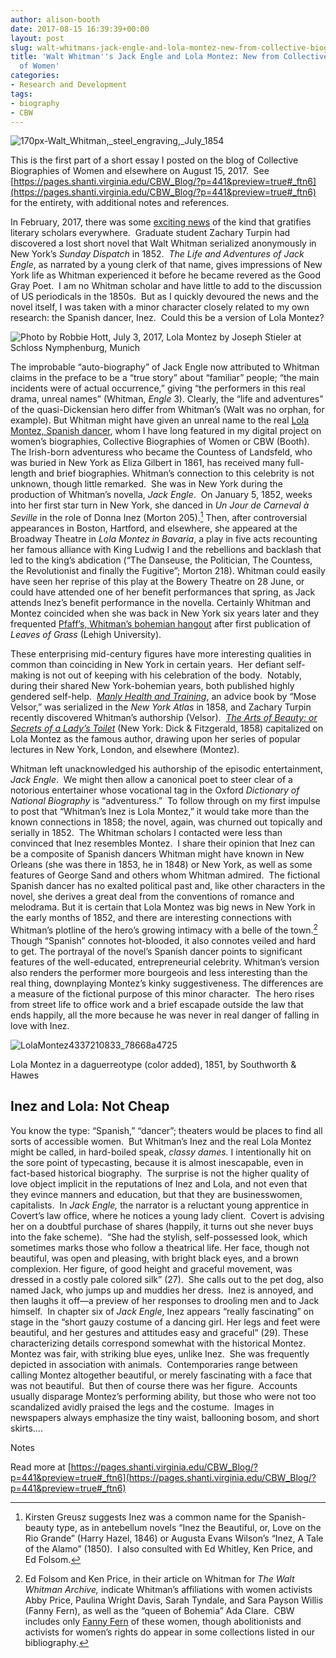 ```yaml
---
author: alison-booth
date: 2017-08-15 16:39:39+00:00
layout: post
slug: walt-whitmans-jack-engle-and-lola-montez-new-from-collective-biographies-of-women
title: 'Walt Whitman''s Jack Engle and Lola Montez: New from Collective Biographies
  of Women'
categories:
- Research and Development
tags:
- biography
- CBW
---
```


![170px-Walt_Whitman,_steel_engraving,_July_1854](http://pages.shanti.virginia.edu/CBW_Blog/files/2017/08/170px-Walt_Whitman_steel_engraving_July_1854.jpeg)

This is the first part of a short essay I posted on the blog of Collective Biographies of Women and elsewhere on August 15, 2017.  See [https://pages.shanti.virginia.edu/CBW_Blog/?p=441&preview=true#_ftn6](https://pages.shanti.virginia.edu/CBW_Blog/?p=441&preview=true#_ftn6) for the entirety, with additional notes and references.


In February, 2017, there was some [exciting news](https://www.theguardian.com/books/2017/feb/21/walt-whitmans-lost-novel-the-life-and-adventures-of-jack-engle-found) of the kind that gratifies literary scholars everywhere.  Graduate student Zachary Turpin had discovered a lost short novel that Walt Whitman serialized anonymously in New York’s _Sunday Dispatch_ in 1852.  _The Life and Adventures of Jack Engle_, as narrated by a young clerk of that name, gives impressions of New York life as Whitman experienced it before he became revered as the Good Gray Poet.  I am no Whitman scholar and have little to add to the discussion of US periodicals in the 1850s.  But as I quickly devoured the news and the novel itself, I was taken with a minor character closely related to my own research: the Spanish dancer, Inez.  Could this be a version of Lola Montez?


![Photo by Robbie Hott, July 3, 2017, Lola Montez by Joseph Stieler at Schloss Nymphenburg, Munich](http://pages.shanti.virginia.edu/CBW_Blog/files/2017/08/LolaMontezPortraitNymphenburg-e1502721352970-300x400.jpeg)


The improbable “auto-biography” of Jack Engle now attributed to Whitman claims in the preface to be a “true story” about “familiar” people; “the main incidents were of actual occurrence,” giving “the performers in this real drama, unreal names” (Whitman, _Engle_ 3). Clearly, the “life and adventures” of the quasi-Dickensian hero differ from Whitman’s (Walt was no orphan, for example). But Whitman might have given an unreal name to the real [Lola Montez, Spanish dancer](http://cbw.iath.virginia.edu/women_display.php?id=14501), whom I have long featured in my digital project on women’s biographies, Collective Biographies of Women or CBW (Booth).  The Irish-born adventuress who became the Countess of Landsfeld, who was buried in New York as Eliza Gilbert in 1861, has received many full-length and brief biographies. Whitman’s connection to this celebrity is not unknown, though little remarked.  She was in New York during the production of Whitman’s novella, _Jack Engle_.  On January 5, 1852, weeks into her first star turn in New York, she danced in _Un Jour de Carneval_ _à Seville_ in the role of Donna Inez (Morton 205).[^1] Then, after controversial appearances in Boston, Hartford, and elsewhere, she appeared at the Broadway Theatre in _Lola Montez in Bavaria_, a play in five acts recounting her famous alliance with King Ludwig I and the rebellions and backlash that led to the king’s abdication (“The Danseuse, the Politician, The Countess, the Revolutionist and finally the Fugitive”; Morton 218). Whitman could easily have seen her reprise of this play at the Bowery Theatre on 28 June, or could have attended one of her benefit performances that spring, as Jack attends Inez’s benefit performance in the novella. Certainly Whitman and Montez coincided when she was back in New York six years later and they frequented [Pfaff’s, Whitman’s bohemian hangout](http://pfaffs.web.lehigh.edu/node/54272) after first publication of _Leaves of Grass_ (Lehigh University).

These enterprising mid-century figures have more interesting qualities in common than coinciding in New York in certain years.  Her defiant self-making is not out of keeping with his celebration of the body.  Notably, during their shared New York-bohemian years, both published highly gendered self-help.  [_Manly Health and Training_](https://www.theguardian.com/books/2016/apr/30/walt-whitman-revealed-as-author-of-manly-health-guide), an advice book by “Mose Velsor,” was serialized in the _New York Atlas_ in 1858, and Zachary Turpin recently discovered Whitman’s authorship (Velsor).  [_The Arts of Beauty: or Secrets of a Lady’s Toilet_](https://books.google.com/books?id=1DQEAAAAYAAJ&printsec=frontcover#v=onepage&q&f=false) (New York: Dick & Fitzgerald, 1858) capitalized on Lola Montez as the famous author, drawing upon her series of popular lectures in New York, London, and elsewhere (Montez).

Whitman left unacknowledged his authorship of the episodic entertainment, _Jack Engle_.  We might then allow a canonical poet to steer clear of a notorious entertainer whose vocational tag in the Oxford _Dictionary of National Biography_ is “adventuress.”  To follow through on my first impulse to post that “Whitman’s Inez is Lola Montez,” it would take more than the known connections in 1858; the novel, again, was churned out topically and serially in 1852.  The Whitman scholars I contacted were less than convinced that Inez resembles Montez.  I share their opinion that Inez can be a composite of Spanish dancers Whitman might have known in New Orleans (she was there in 1853, he in 1848) or New York, as well as some features of George Sand and others whom Whitman admired.  The fictional Spanish dancer has no exalted political past and, like other characters in the novel, she derives a great deal from the conventions of romance and melodrama. But it is certain that Lola Montez was big news in New York in the early months of 1852, and there are interesting connections with Whitman’s plotline of the hero’s growing intimacy with a belle of the town.[^2] Though “Spanish” connotes hot-blooded, it also connotes veiled and hard to get. The portrayal of the novel’s Spanish dancer points to significant features of the well-educated, entrepreneurial celebrity. Whitman’s version also renders the performer more bourgeois and less interesting than the real thing, downplaying Montez’s kinky suggestiveness. The differences are a measure of the fictional purpose of this minor character.  The hero rises from street life to office work and a brief escapade outside the law that ends happily, all the more because he was never in real danger of falling in love with Inez.

![LolaMontez4337210833_78668a4725](http://pages.shanti.virginia.edu/CBW_Blog/files/2017/08/LolaMontez4337210833_78668a4725-314x400.jpg)

Lola Montez in a daguerreotype (color added), 1851, by Southworth & Hawes

## **Inez and Lola: Not Cheap**

You know the type: “Spanish,” “dancer”; theaters would be places to find all sorts of accessible women.  But Whitman’s Inez and the real Lola Montez might be called, in hard-boiled speak, _classy dames._ I intentionally hit on the sore point of typecasting, because it is almost inescapable, even in fact-based historical biography.  The surprise is not the higher quality of love object implicit in the reputations of Inez and Lola, and not even that they evince manners and education, but that they are businesswomen, capitalists.  In _Jack Engle,_ the narrator is a reluctant young apprentice in Covert’s law office, where he notices a young lady client.  Covert is advising her on a doubtful purchase of shares (happily, it turns out she never buys into the fake scheme).  “She had the stylish, self-possessed look, which sometimes marks those who follow a theatrical life. Her face, though not beautiful, was open and pleasing, with bright black eyes, and a brown complexion. Her figure, of good height and graceful movement, was dressed in a costly pale colored silk” (27).  She calls out to the pet dog, also named Jack, who jumps up and muddies her dress.  Inez is annoyed, and then laughs it off&mdash;a preview of her responses to drooling men and to Jack himself.  In chapter six of _Jack Engle_, Inez appears “really fascinating” on stage in the “short gauzy costume of a dancing girl. Her legs and feet were beautiful, and her gestures and attitudes easy and graceful” (29). These characterizing details correspond somewhat with the historical Montez.  Montez was fair, with striking blue eyes, unlike Inez.  She was frequently depicted in association with animals.  Contemporaries range between calling Montez altogether beautiful, or merely fascinating with a face that was not beautiful.  But then of course there was her figure.  Accounts usually disparage Montez’s performing ability, but those who were not too scandalized avidly praised the legs and the costume.  Images in newspapers always emphasize the tiny waist, ballooning bosom, and short skirts....

Notes

[^1]: Kirsten Greusz suggests Inez was a common name for the Spanish-beauty type, as in antebellum novels “Inez the Beautiful, or, Love on the Rio Grande” (Harry Hazel, 1846) or Augusta Evans Wilson’s “Inez, A Tale of the Alamo” (1850).  I also consulted with Ed Whitley, Ken Price, and Ed Folsom.

[^2]: Ed Folsom and Ken Price, in their article on Whitman for _The Walt Whitman Archive,_ indicate Whitman’s affiliations with women activists Abby Price, Paulina Wright Davis, Sarah Tyndale, and Sara Payson Willis (Fanny Fern), as well as the “queen of Bohemia” Ada Clare.  CBW includes only [Fanny Fern](http://cbw.iath.virginia.edu/cbw_db/persons.php?id=9247) of these women, though abolitionists and activists for women’s rights do appear in some collections listed in our bibliography.

Read more at [https://pages.shanti.virginia.edu/CBW_Blog/?p=441&preview=true#_ftn6](https://pages.shanti.virginia.edu/CBW_Blog/?p=441&preview=true#_ftn6)
